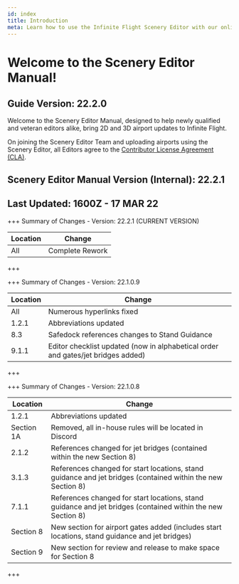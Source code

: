 ```yaml
---
id: index
title: Introduction
meta: Learn how to use the Infinite Flight Scenery Editor with our online documentation.
---
```


# Welcome to the Scenery Editor Manual!



## Guide Version: 22.2.0



Welcome to the Scenery Editor Manual, designed to help newly qualified and veteran editors alike, bring 2D and 3D airport updates to Infinite Flight. 



On joining the Scenery Editor Team and uploading airports using the Scenery Editor, all Editors agree to the [Contributor License Agreement (CLA)](https://github.com/infiniteflight/infiniteflight-localization/blob/main/CONTRIBUTING.md).



## Scenery Editor Manual Version (Internal): 22.2.1

## Last Updated: 1600Z - 17 MAR 22



+++ Summary of Changes - Version: 22.2.1 (CURRENT VERSION)

| Location | Change          |
| -------- | --------------- |
| All      | Complete Rework |

+++



+++ Summary of Changes - Version: 22.1.0.9

| Location | Change                                                       |
| -------- | ------------------------------------------------------------ |
| All      | Numerous hyperlinks fixed                                    |
| 1.2.1    | Abbreviations updated                                        |
| 8.3      | Safedock references changes to Stand Guidance                |
| 9.1.1    | Editor checklist updated (now in alphabetical order and gates/jet bridges added) |

+++



+++ Summary of Changes - Version: 22.1.0.8

| Location   | Change                                                       |
| ---------- | ------------------------------------------------------------ |
| 1.2.1      | Abbreviations updated                                        |
| Section 1A | Removed, all in-house rules will be located in Discord       |
| 2.1.2      | References changed for jet bridges (contained within the new Section 8) |
| 3.1.3      | References changed for start locations, stand guidance and jet bridges (contained within the new Section 8) |
| 7.1.1      | References changed for start locations, stand guidance and jet bridges (contained within the new Section 8) |
| Section 8  | New section for airport gates added (includes start locations, stand guidance and jet bridges) |
| Section 9  | New section for review and release to make space for Section 8 |

+++

